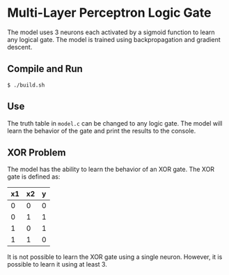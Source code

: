 # Multi-Layer Perceptron Logic Gate
The model uses 3 neurons each activated by a sigmoid function to learn any logical gate. The model is trained using backpropagation and gradient descent.

## Compile and Run
```
$ ./build.sh
```
## Use
The truth table in `model.c` can be changed to any logic gate. The model will learn the behavior of the gate and print the results to the console.

## XOR Problem
The model has the ability to learn the behavior of an XOR gate. The XOR gate is defined as:

| x1 | x2 | y |
|----|----|---|
| 0  | 0  | 0 |
| 0  | 1  | 1 |
| 1  | 0  | 1 |
| 1  | 1  | 0 |

It is not possible to learn the XOR gate using a single neuron. However, it is possible to learn it using at least 3.

